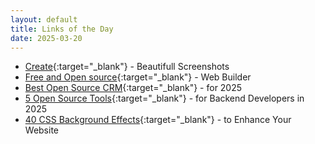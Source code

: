 ```yaml
---
layout: default
title: Links of the Day
date: 2025-03-20
---
```


- [Create](https://postspark.app/){:target="\_blank"} - Beautifull Screenshots
- [Free and Open source](https://grapesjs.com/){:target="\_blank"} - Web Builder
- [Best Open Source CRM](https://marmelab.com/blog/2025/02/03/open-source-crm-benchmark-for-2025.html){:target="\_blank"} - for 2025
- [5 Open Source Tools](https://dev.to/arindam_1729/5-open-source-tools-for-backend-developers-in-2025-3lng){:target="\_blank"} - for Backend Developers in 2025
- [40 CSS Background Effects](https://prismic.io/blog/css-background-effects){:target="\_blank"} - to Enhance Your Website